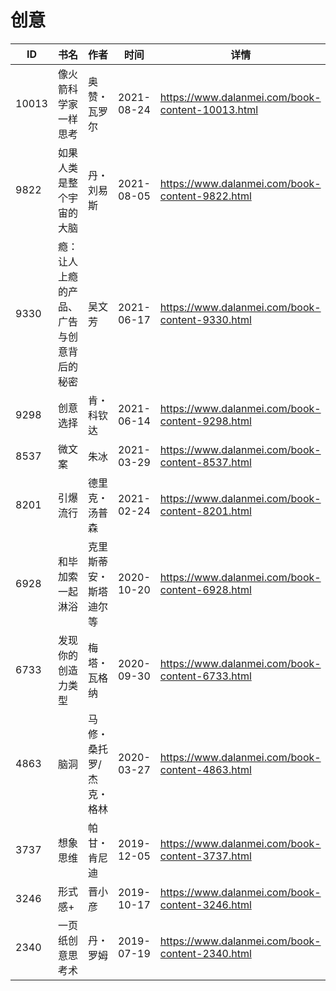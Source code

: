 # 创意

| ID | 书名 | 作者 | 时间 | 详情 | 下载页面 | EPUB下载链接 | MOBI下载链接 | AZW3下载链接 |
| --- | --- | --- | --- | --- | --- | --- | --- | --- |
| 10013 | 像火箭科学家一样思考 | 奥赞・瓦罗尔 | 2021-08-24 | https://www.dalanmei.com/book-content-10013.html | https://www.dalanmei.com/download-book-10013.html | http://ct.dalanmei.com/f/31084289-569464276-671d08 | http://ct.dalanmei.com/f/31084289-570242770-e2e7ff | http://ct.dalanmei.com/f/31084289-571420146-c0cfbe |
| 9822 | 如果人类是整个宇宙的大脑 | 丹・刘易斯 | 2021-08-05 | https://www.dalanmei.com/book-content-9822.html | https://www.dalanmei.com/download-book-9822.html | http://ct.dalanmei.com/f/31084289-571731105-3a4494 | http://ct.dalanmei.com/f/31084289-572067776-aa0f5f | http://ct.dalanmei.com/f/31084289-572086437-c35757 |
| 9330 | 瘾：让人上瘾的产品、广告与创意背后的秘密 | 吴文芳 | 2021-06-17 | https://www.dalanmei.com/book-content-9330.html | https://www.dalanmei.com/download-book-9330.html | http://ct.dalanmei.com/f/31084289-571727085-6b140f | http://ct.dalanmei.com/f/31084289-572093614-417125 | http://ct.dalanmei.com/f/31084289-572114456-1dbdfe |
| 9298 | 创意选择 | 肯・科钦达 | 2021-06-14 | https://www.dalanmei.com/book-content-9298.html | https://www.dalanmei.com/download-book-9298.html | http://ct.dalanmei.com/f/31084289-571726926-36b8e6 | http://ct.dalanmei.com/f/31084289-572095163-c53cc3 | http://ct.dalanmei.com/f/31084289-572114727-199bbf |
| 8537 | 微文案 | 朱冰 | 2021-03-29 | https://www.dalanmei.com/book-content-8537.html | https://www.dalanmei.com/download-book-8537.html | http://ct.dalanmei.com/f/31084289-571710817-86aec1 | http://ct.dalanmei.com/f/31084289-572114875-9430bb | http://ct.dalanmei.com/f/31084289-572134648-1568b7 |
| 8201 | 引爆流行 | 德里克・汤普森 | 2021-02-24 | https://www.dalanmei.com/book-content-8201.html | https://www.dalanmei.com/download-book-8201.html | http://ct.dalanmei.com/f/31084289-571705674-a8c170 | http://ct.dalanmei.com/f/31084289-572115689-a841ff | http://ct.dalanmei.com/f/31084289-572139525-4cfd4f |
| 6928 | 和毕加索一起淋浴 | 克里斯蒂安・斯塔迪尔等 | 2020-10-20 | https://www.dalanmei.com/book-content-6928.html | https://www.dalanmei.com/download-book-6928.html | http://ct.dalanmei.com/f/31084289-571543581-336ba6 | http://ct.dalanmei.com/f/31084289-571814219-6d4f58 | http://ct.dalanmei.com/f/31084289-572196586-cd297a |
| 6733 | 发现你的创造力类型 | 梅塔・瓦格纳 | 2020-09-30 | https://www.dalanmei.com/book-content-6733.html | https://www.dalanmei.com/download-book-6733.html | http://ct.dalanmei.com/f/31084289-571548977-f04140 | http://ct.dalanmei.com/f/31084289-571822138-038e9e | http://ct.dalanmei.com/f/31084289-572199585-394ed3 |
| 4863 | 脑洞 | 马修・桑托罗/杰克・格林 | 2020-03-27 | https://www.dalanmei.com/book-content-4863.html | https://www.dalanmei.com/download-book-4863.html | http://ct.dalanmei.com/f/31084289-571594674-f41133 | http://ct.dalanmei.com/f/31084289-572123901-d24378 | http://ct.dalanmei.com/f/31084289-571982319-0cd862 |
| 3737 | 想象思维 | 帕甘・肯尼迪 | 2019-12-05 | https://www.dalanmei.com/book-content-3737.html | https://www.dalanmei.com/download-book-3737.html | http://ct.dalanmei.com/f/31084289-571550118-a8a2a6 | http://ct.dalanmei.com/f/31084289-571841165-14eab9 | http://ct.dalanmei.com/f/31084289-572066255-8c109d |
| 3246 | 形式感+ | 晋小彦 | 2019-10-17 | https://www.dalanmei.com/book-content-3246.html | https://www.dalanmei.com/download-book-3246.html | http://ct.dalanmei.com/f/31084289-571557552-2bff04 | http://ct.dalanmei.com/f/31084289-571915697-56fcb6 | http://ct.dalanmei.com/f/31084289-572074606-79c685 |
| 2340 | 一页纸创意思考术 | 丹・罗姆 | 2019-07-19 | https://www.dalanmei.com/book-content-2340.html | https://www.dalanmei.com/download-book-2340.html | http://ct.dalanmei.com/f/31084289-571588650-e81b49 | http://ct.dalanmei.com/f/31084289-571737842-a78cdf | http://ct.dalanmei.com/f/31084289-571867993-664419 |
